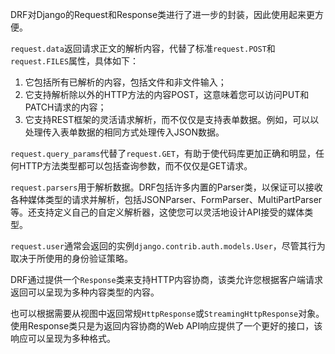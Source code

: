 DRF对Django的Request和Response类进行了进一步的封装，因此使用起来更方便。

`request.data`返回请求正文的解析内容，代替了标准`request.POST`和`request.FILES`属性，具体如下：
1. 它包括所有已解析的内容，包括文件和非文件输入；
2. 它支持解析除以外的HTTP方法的内容POST，这意味着您可以访问PUT和PATCH请求的内容；
3. 它支持REST框架的灵活请求解析，而不仅仅是支持表单数据。例如，可以以处理传入表单数据的相同方式处理传入JSON数据。

`request.query_params`代替了`request.GET`，有助于使代码库更加正确和明显，任何HTTP方法类型都可以包括查询参数，而不仅仅是GET请求。

`request.parsers`用于解析数据。DRF包括许多内置的Parser类，以保证可以接收各种媒体类型的请求并解析，包括JSONParser、FormParser、MultiPartParser等。还支持定义自己的自定义解析器，这使您可以灵活地设计API接受的媒体类型。

`request.user`通常会返回的实例`django.contrib.auth.models.User`，尽管其行为取决于所使用的身份验证策略。

DRF通过提供一个`Response`类来支持HTTP内容协商，该类允许您根据客户端请求返回可以呈现为多种内容类型的内容。

也可以根据需要从视图中返回常规`HttpResponse`或`StreamingHttpResponse`对象。使用Response类只是为返回内容协商的Web API响应提供了一个更好的接口，该响应可以呈现为多种格式。